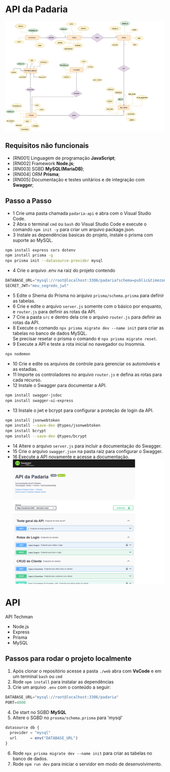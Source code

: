# API da Padaria
![UML DER](./assets/DER%20padaria.png)

## Requisitos não funcionais
- [RN001] Linguagem de programação **JavaScript**;
- [RN002] Framework **Node.js**;
- [RN003] SGBD **MySQL(MariaDB)**;
- [RN004] ORM **Prisma**;
- [RN005] Documentação e testes unitários e de integração com **Swagger**;

## Passo a Passo
- 1 Crie uma pasta chamada `padaria-api` e abra com o Visual Studio Code.
- 2 Abra o terminal `cmd` ou `bash` do Visual Studio Code e execute o comando `npm init -y` para criar um arquivo package.json.
- 3 Instale as dependências basicas do projeto, instale o prisma com suporte ao MySQL.
```bash
npm install express cors dotenv
npm install prisma -g
npx prisma init --datasource-provider mysql
```
- 4 Crie o arquivo .env na raiz do projeto contendo
```js
DATABASE_URL="mysql://root@localhost:3306/padaria?schema=public&timezone=UTC"
SECRET_JWT="meu_segredo_jwt"
```
- 5 Edite o Shema do Prisma no arquivo `prisma/schema.prisma` para definir as tabelas.
- 6 Crie e edite o arquivo `server.js` somente com o básico por enquanto, e `router.js` para definir as rotas da API.
- 7 Crie a pasta `src` e dentro dela crie o arquivo `router.js` para definir as rotas da API.
- 8 Execute o comando `npx prisma migrate dev --name init` para criar as tabelas no banco de dados MySQL.<br>Se precisar resetar o prisma o comando é `npx prisma migrate reset`.
- 9 Execute a API e teste a rota inicial no navegador ou Insomnia.
```bash
npx nodemon
```
- 10 Crie e edite os arquivos de controle para gerenciar os automóveis e as estadias.
- 11 Importe os controladores no arquivo `router.js` e defina as rotas para cada recurso.
- 12 Instale o Swagger para documentar a API.
```bash
npm install swagger-jsdoc
npm install swagger-ui-express
```
- 13 Instale o jwt e bcrypt para configurar a proteção de login da API.
```bash
npm install jsonwebtoken
npm install --save-dev @types/jsonwebtoken
npm install bcrypt  
npm install --save-dev @types/bcrypt      
```

- 14 Altere o arquivo `server.js` para incluir a documentação do Swagger.
- 15 Crie o arquivo `swagger.json` na pasta raiz para configurar o Swagger.
- 16 Execute a API novamente e acesse a documentação.
<br>![Print Swagger](./assets/swagger.png)
# API
API Techman
- Node.js
- Express
- Prisma
- MySQL

## Passos para rodar o projeto localmente
1. Após clonar o repositório acesse a pasta `./web` abra com **VsCode** e em um terminal `bash` ou `cmd`
2. Rode `npm install` para instalar as dependências
3. Crie um arquivo `.env` com o conteúdo a seguir:
```js
DATABASE_URL="mysql://root@localhost:3306/padaria"
PORT=4000
```
4. De start no SGBD **MySQL**
5. Altere o SGBD no `prosma/schema.prisma` para 'mysql'
```js
datasource db {
  provider = "mysql"
  url      = env("DATABASE_URL")
}
```
6. Rode `npx prisma migrate dev --name init` para criar as tabelas no banco de dados.
7. Rode `npm run dev` para iniciar o servidor em modo de desenvolvimento.
